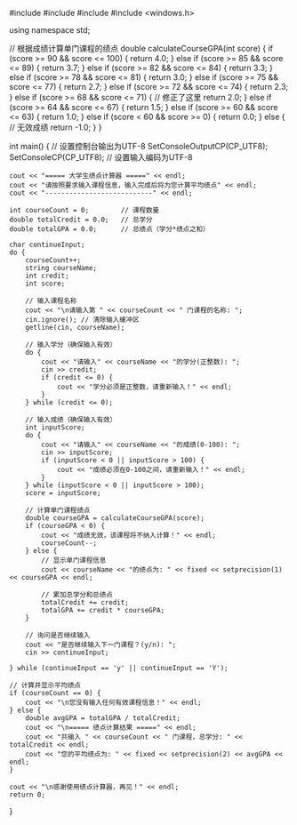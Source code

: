 #include <iostream>
#include <iomanip>
#include <string>
#include <windows.h>

using namespace std;

// 根据成绩计算单门课程的绩点
double calculateCourseGPA(int score) {
    if (score >= 90 && score <= 100) {
        return 4.0;
    } else if (score >= 85 && score <= 89) {
        return 3.7;
    } else if (score >= 82 && score <= 84) {
        return 3.3;
    } else if (score >= 78 && score <= 81) {
        return 3.0;
    } else if (score >= 75 && score <= 77) {
        return 2.7;
    } else if (score >= 72 && score <= 74) {
        return 2.3;
    } else if (score >= 68 && score <= 71) { // 修正了这里
        return 2.0;
    } else if (score >= 64 && score <= 67) {
        return 1.5;
    } else if (score >= 60 && score <= 63) {
        return 1.0;
    } else if (score < 60 && score >= 0) {
        return 0.0;
    } else {
        // 无效成绩
        return -1.0;
    }
}

int main() {
    // 设置控制台输出为UTF-8
    SetConsoleOutputCP(CP_UTF8);
    SetConsoleCP(CP_UTF8); // 设置输入编码为UTF-8

    cout << "===== 大学生绩点计算器 =====" << endl;
    cout << "请按照要求输入课程信息，输入完成后将为您计算平均绩点" << endl;
    cout << "---------------------------" << endl;
    
    int courseCount = 0;        // 课程数量
    double totalCredit = 0.0;   // 总学分
    double totalGPA = 0.0;      // 总绩点（学分*绩点之和）
    
    char continueInput;
    do {
        courseCount++;
        string courseName;
        int credit;
        int score;
        
        // 输入课程名称
        cout << "\n请输入第 " << courseCount << " 门课程的名称: ";
        cin.ignore(); // 清除输入缓冲区
        getline(cin, courseName);
        
        // 输入学分（确保输入有效）
        do {
            cout << "请输入" << courseName << "的学分(正整数): ";
            cin >> credit;
            if (credit <= 0) {
                cout << "学分必须是正整数，请重新输入！" << endl;
            }
        } while (credit <= 0);
        
        // 输入成绩（确保输入有效）
        int inputScore;
        do {
            cout << "请输入" << courseName << "的成绩(0-100): ";
            cin >> inputScore;
            if (inputScore < 0 || inputScore > 100) {
                cout << "成绩必须在0-100之间，请重新输入！" << endl;
            }
        } while (inputScore < 0 || inputScore > 100);
        score = inputScore;
        
        // 计算单门课程绩点
        double courseGPA = calculateCourseGPA(score);
        if (courseGPA < 0) {
            cout << "成绩无效，该课程将不纳入计算！" << endl;
            courseCount--;
        } else {
            // 显示单门课程信息
            cout << courseName << "的绩点为: " << fixed << setprecision(1) << courseGPA << endl;
            
            // 累加总学分和总绩点
            totalCredit += credit;
            totalGPA += credit * courseGPA;
        }
        
        // 询问是否继续输入
        cout << "是否继续输入下一门课程？(y/n): ";
        cin >> continueInput;
        
    } while (continueInput == 'y' || continueInput == 'Y');
    
    // 计算并显示平均绩点
    if (courseCount == 0) {
        cout << "\n您没有输入任何有效课程信息！" << endl;
    } else {
        double avgGPA = totalGPA / totalCredit;
        cout << "\n===== 绩点计算结果 =====" << endl;
        cout << "共输入 " << courseCount << " 门课程，总学分: " << totalCredit << endl;
        cout << "您的平均绩点为: " << fixed << setprecision(2) << avgGPA << endl;
    }
    
    cout << "\n感谢使用绩点计算器，再见！" << endl;
    return 0;
}
